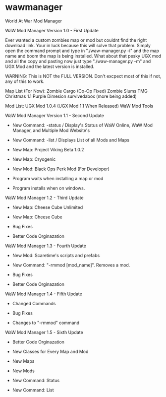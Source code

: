 # wawmanager
World At War Mod Manager

WaW Mod Manager Version 1.0 - First Update

Ever wanted a custom zombies map or mod but couldnt find the right download link.
Your in luck because this will solve that problem. Simply open the command prompt
and type in "./waw-manager.py -i" and the map name and boom the map is being installed.
What about that pesky UGX mod and all the copy and pasting now just type "./waw-manager.py -m"
and UGX Mod and the latest version is installed.

WARNING: This is NOT the FULL VERSION. Don't excpect most of this if not, any of this to work.


Map List (For Now):
Zombie Cargo (Co-Op Fixed)
Zombie Slums
TMG Christmas 1.1
Purple Dimesion
survivedabox
(more being added)

Mod List:
UGX Mod 1.0.4 (UGX Mod 1.1 When Released)
WaW Mod Tools

WaW Mod Manager Version 1.1 - Second Update

- New Command: -status / Display's Status of WaW Online, WaW Mod Manager, and Multiple Mod Website's
- New Command: -list  / Displays List of all Mods and Maps

- New Map: Project Viking Beta 1.0.2
- New Map: Cryogenic

- New Mod: Black Ops Perk Mod (For Developer)

- Program waits when installing a map or mod
- Program installs when on windows.

WaW Mod Manager 1.2 - Third Update

- New Map: Cheese Cube Unlimited
- New Map: Cheese Cube

- Bug Fixes

- Better Code Orginazation

WaW Mod Manager 1.3 - Fourth Update

- New Mod: Scaretime's scripts and prefabs

- New Command: "-rmmod [mod_name]". Removes a mod.

- Bug Fixes

- Better Code Orginazation

WaW Mod Manager 1.4 - Fifth Update

- Changed Commands

- Bug Fixes

- Changes to "-rmmod" command 

WaW Mod Manager 1.5 - Sixth Update

- Better Code Orginazation

- New Classes for Every Map and Mod

- New Maps

- New Mods

- New Command: Status

- New Command: List